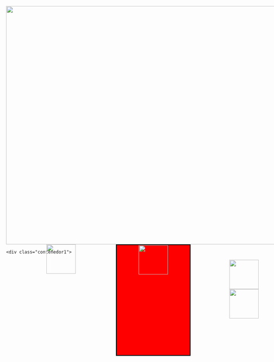 <!DOCTYPE html>
<html>
  <head>
    <tittle></tittle>
 <style>
   .contenedor{
   text-aling: center;
   background: Image;
   border: 2px;
   height: 650px;
   width: 1300px;
   float: left;
   }
    .contenedor1{
   text-aling: center;
   background: red;
   border: 2px solid black;
   height: 400px;
   width: 380px;
   float: left;
   }
    .contenedor2{
   text-aling: center;
   background: red;
   border: 2px solid black;
   height: 300px;
   width: 200px;
   float: right;
   }
    .contenedor3{
   text-aling: center;
   background: red;
   border: 2px solid black;
   height: 400px;
   width: 380px;
   float: right;
   }
    </style>
  </head>
  <body>
    <div class="contenedor">
        <img src="https://image.freepik.com/foto-gratis/viejo-grunge-fondo-negro-gris_74190-2032.jpg" height="650" width="1000">
        
    <div class="contenedor1">
   <center><img src="https://66.media.tumblr.com/958c5daab6054c651fe26cc5f741ce02/tumblr_mhg36htcr61qhr3m2o1_400.jpg" height="80px" width="80px"></center>
   <center><img src="https://images.immediate.co.uk/volatile/sites/3/2017/06/97418.jpg?quality=90&resize=620,413" height="80px" width="80px"></center>
    </div>
    <div class="contenedor2">
      <center><img src="https://static.wixstatic.com/media/b6812f_1e68766f2ff44bae9f3df342675f6204~mv2.png" height="80px" width="80px"> </center>
  </div>
    <div class="contenedor4">
       <center><img src="https://www.youtube.com/yts/img/yt_1200-vfl4C3T0K.png" height="80px" width="80px"></center>
    </div>
    </body>
    </html>
